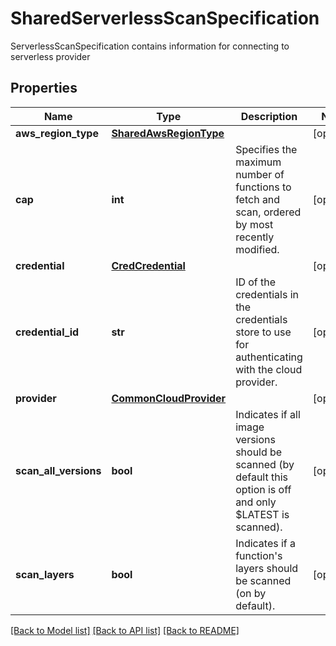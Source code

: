 # SharedServerlessScanSpecification

ServerlessScanSpecification contains information for connecting to serverless provider

## Properties
Name | Type | Description | Notes
------------ | ------------- | ------------- | -------------
**aws_region_type** | [**SharedAwsRegionType**](SharedAwsRegionType.md) |  | [optional] 
**cap** | **int** | Specifies the maximum number of functions to fetch and scan, ordered by most recently modified.  | [optional] 
**credential** | [**CredCredential**](CredCredential.md) |  | [optional] 
**credential_id** | **str** | ID of the credentials in the credentials store to use for authenticating with the cloud provider.  | [optional] 
**provider** | [**CommonCloudProvider**](CommonCloudProvider.md) |  | [optional] 
**scan_all_versions** | **bool** | Indicates if all image versions should be scanned (by default this option is off and only $LATEST is scanned).  | [optional] 
**scan_layers** | **bool** | Indicates if a function&#39;s layers should be scanned (on by default).  | [optional] 

[[Back to Model list]](../README.md#documentation-for-models) [[Back to API list]](../README.md#documentation-for-api-endpoints) [[Back to README]](../README.md)


